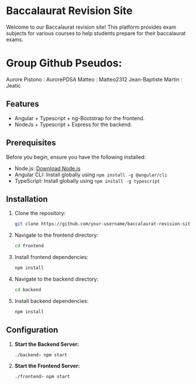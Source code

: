 # Baccalaurat Revision Site

Welcome to our Baccalaurat revision site! 
This platform provides exam subjects for various courses to help students prepare for their baccalaurat exams.

# Group Github Pseudos:

Aurore Pistono : AurorePDSA
Matteo : Matteo2312
Jean-Baptiste Martin : Jeatic

## Features

- Angular + Typescript + ng-Bootstrap for the frontend.
- NodeJs + Typescript + Express for the backend.

## Prerequisites

Before you begin, ensure you have the following installed:

- Node.js: [Download Node.js](https://nodejs.org/)
- Angular CLI: Install globally using `npm install -g @angular/cli`
- TypeScript: Install globally using `npm install -g typescript`

## Installation

1. Clone the repository:

   ```bash
   git clone https://github.com/your-username/baccalaurat-revision-site.git

2. Navigate to the frontend directory:

    ```bash
    cd frontend

3. Install frontend dependencies:

    ```bash
    npm install

4. Navigate to the backend directory:

    ```bash
    cd backend

5. Install backend dependencies:

    ```bash
    npm install

## Configuration

1. **Start the Backend Server:**

   ```bash
   ./backend> npm start

2. **Start the Frontend Server:**

   ```bash
   ./frontend> npm start
